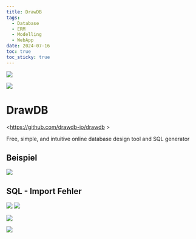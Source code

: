 ```yaml
---
title: DrawDB
tags:
  - Database
  - ERM
  - Modelling
  - WebApp
date: 2024-07-16
toc: true
toc_sticky: true
---
```


![](../_asset/2024-04-07-database_image_1.png)

![](../_asset/2024-04-07-database_image_2.png)

# DrawDB

<https://github.com/drawdb-io/drawdb >

Free, simple, and intuitive online database design tool and SQL generator

## Beispiel 

![](../_asset/2024-04-07-database_image_3.png)
## SQL - Import Fehler 
![](../_asset/2024-04-07-database_image_4.png)
![](../_asset/2024-04-07-database_image_5.png)


![](../_asset/2024-04-07-database_image_6.png)


![](../_asset/2024-04-07-database_image_7.png)